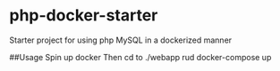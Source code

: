 # php-docker-starter
Starter project for using php MySQL in a dockerized manner

##Usage
Spin up docker
Then cd to ./webapp
rud docker-compose up
